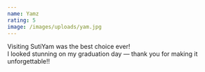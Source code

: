 ```yaml
---
name: Yamz
rating: 5
image: /images/uploads/yam.jpg
---
```


Visiting SutiYam was the best choice ever!  
I looked stunning on my graduation day — thank you for making it unforgettable!!
